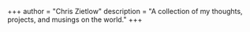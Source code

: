 +++
author = "Chris Zietlow"
description = "A collection of my thoughts, projects, and musings on the world."
+++
